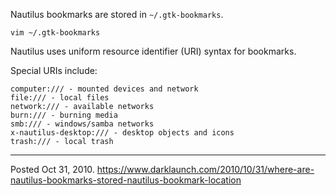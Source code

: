 Nautilus bookmarks are stored in `~/.gtk-bookmarks`.

```
vim ~/.gtk-bookmarks
```

Nautilus uses uniform resource identifier (URI) syntax for bookmarks.

Special URIs include:

```
computer:/// - mounted devices and network
file:/// - local files
network:/// - available networks
burn:/// - burning media
smb:/// - windows/samba networks
x-nautilus-desktop:/// - desktop objects and icons
trash:/// - local trash
```

---

Posted Oct 31, 2010.
https://www.darklaunch.com/2010/10/31/where-are-nautilus-bookmarks-stored-nautilus-bookmark-location